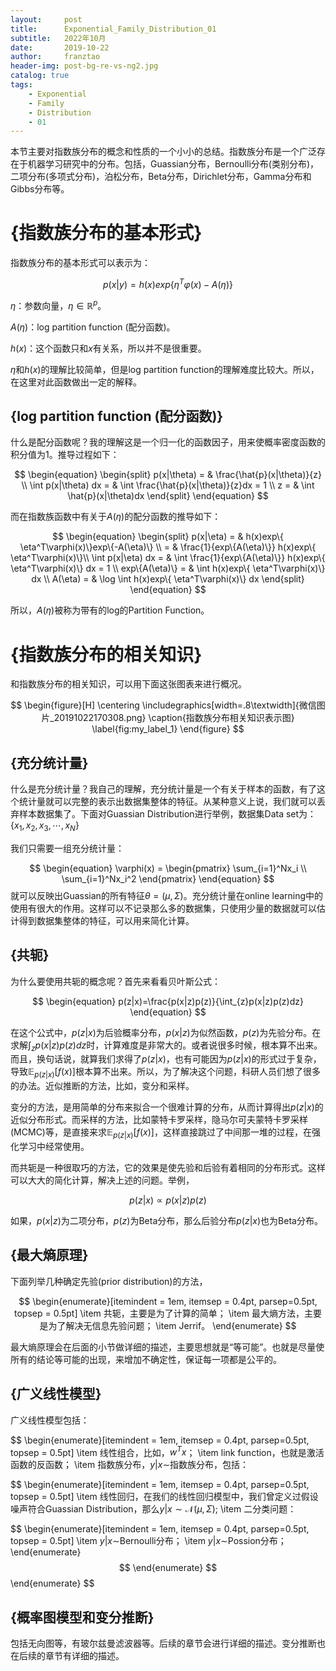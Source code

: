 ```yaml
---
layout:     post
title:      Exponential_Family_Distribution_01
subtitle:   2022年10月
date:       2019-10-22
author:     franztao
header-img: post-bg-re-vs-ng2.jpg
catalog: true
tags:
    - Exponential
    - Family
    - Distribution
    - 01
---
```


    



本节主要对指数族分布的概念和性质的一个小小的总结。指数族分布是一个广泛存在于机器学习研究中的分布。包括，Guassian分布，Bernoulli分布(类别分布)，二项分布(多项式分布)，泊松分布，Beta分布，Dirichlet分布，Gamma分布和Gibbs分布等。

#  {指数族分布的基本形式}
指数族分布的基本形式可以表示为：

$$
\begin{equation}
    p(x|y)=h(x)exp\left\{ \eta^T\varphi(x)-A(\eta) \right\}
\end{equation}
$$

$\eta$：参数向量，$\eta \in \mathbb{R}^p$。

$A(\eta)$：log partition function (配分函数)。

$h(x)$：这个函数只和$x$有关系，所以并不是很重要。

$\eta$和$h(x)$的理解比较简单，但是log partition function的理解难度比较大。所以，在这里对此函数做出一定的解释。

##    {log partition function (配分函数)}
什么是配分函数呢？我的理解这是一个归一化的函数因子，用来使概率密度函数的积分值为1。推导过程如下：

$$
\begin{equation}
    \begin{split}
        p(x|\theta) =  & \frac{\hat{p}(x|\theta)}{z} \\
        \int p(x|\theta) dx = & \int \frac{\hat{p}(x|\theta)}{z}dx = 1 \\
        z = & \int \hat{p}(x|\theta)dx
    \end{split}
\end{equation}
$$

而在指数族函数中有关于$A(\eta)$的配分函数的推导如下：


$$
\begin{equation}
    \begin{split}
        p(x|\eta) = & h(x)exp\{ \eta^T\varphi(x)\}exp\{-A(\eta)\} \\
        = & \frac{1}{exp\{A(\eta)\}} h(x)exp\{ \eta^T\varphi(x)\}\\
        \int p(x|\eta) dx = & \int \frac{1}{exp\{A(\eta)\}} h(x)exp\{ \eta^T\varphi(x)\} dx = 1 \\ 
        exp\{A(\eta)\} = & \int h(x)exp\{ \eta^T\varphi(x)\} dx \\ 
        A(\eta) = & \log \int h(x)exp\{ \eta^T\varphi(x)\} dx
    \end{split}
\end{equation}
$$

所以，$A(\eta)$被称为带有的log的Partition Function。 

#  {指数族分布的相关知识}
和指数族分布的相关知识，可以用下面这张图表来进行概况。

$$
\begin{figure}[H]
    \centering
    \includegraphics[width=.8\textwidth]{微信图片_20191022170308.png}
    \caption{指数族分布相关知识表示图}
    \label{fig:my_label_1}
\end{figure}
$$

##    {充分统计量}
什么是充分统计量？我自己的理解，充分统计量是一个有关于样本的函数，有了这个统计量就可以完整的表示出数据集整体的特征。从某种意义上说，我们就可以丢弃样本数据集了。下面对Guassian Distribution进行举例，数据集Data set为：$\{x_1,x_2,x_3,\cdots ,x_N\}$

我们只需要一组充分统计量：

$$
\begin{equation}
    \varphi(x) = 
    \begin{pmatrix}
        \sum_{i=1}^Nx_i \\
        \sum_{i=1}^Nx_i^2
    \end{pmatrix}
\end{equation}
$$
就可以反映出Guassian的所有特征$\theta=(\mu, \Sigma)$。充分统计量在online learning中的使用有很大的作用。这样可以不记录那么多的数据集，只使用少量的数据就可以估计得到数据集整体的特征，可以用来简化计算。

##    {共轭}
为什么要使用共轭的概念呢？首先来看看贝叶斯公式：

$$
\begin{equation}
    p(z|x)=\frac{p(x|z)p(z)}{\int_{z}p(x|z)p(z)dz}
\end{equation}
$$

在这个公式中，$p(z|x)$为后验概率分布，$p(x|z)$为似然函数，$p(z)$为先验分布。在求解$\int_{z}p(x|z)p(z)dz$时，计算难度是非常大的。或者说很多时候，根本算不出来。而且，换句话说，就算我们求得了$p(z|x)$，也有可能因为$p(z|x)$的形式过于复杂，导致$\mathbb{E}_{p(z|x)}[f(x)]$根本算不出来。所以，为了解决这个问题，科研人员们想了很多的办法。近似推断的方法，比如，变分和采样。

变分的方法，是用简单的分布来拟合一个很难计算的分布，从而计算得出$p(z|x)$的近似分布形式。而采样的方法，比如蒙特卡罗采样，隐马尔可夫蒙特卡罗采样(MCMC)等，是直接来求$\mathbb{E}_{p(z|x)}[f(x)]$，这样直接跳过了中间那一堆的过程，在强化学习中经常使用。

而共轭是一种很取巧的方法，它的效果是使先验和后验有着相同的分布形式。这样可以大大的简化计算，解决上述的问题。举例，

$$
\begin{equation}
    p(z|x)\varpropto p(x|z)p(z)
\end{equation}
$$

如果，$p(x|z)$为二项分布，$p(z)$为Beta分布，那么后验分布$p(z|x)$也为Beta分布。

##    {最大熵原理}
下面列举几种确定先验(prior distribution)的方法，

$$
\begin{enumerate}[itemindent = 1em, itemsep = 0.4pt, parsep=0.5pt, topsep = 0.5pt]
\item 共轭，主要是为了计算的简单；
\item 最大熵方法，主要是为了解决无信息先验问题；
\item Jerrif。
\end{enumerate}
$$

最大熵原理会在后面的小节做详细的描述，主要思想就是“等可能”。也就是尽量使所有的结论等可能的出现，来增加不确定性，保证每一项都是公平的。

##    {广义线性模型}
广义线性模型包括：

$$
\begin{enumerate}[itemindent = 1em, itemsep = 0.4pt, parsep=0.5pt, topsep = 0.5pt]
\item 线性组合，比如，$w^Tx$；
\item link function，也就是激活函数的反函数；
\item 指数族分布，$y|x\sim$指数族分布，包括：
    
$$
\begin{enumerate}[itemindent = 1em, itemsep = 0.4pt, parsep=0.5pt, topsep = 0.5pt]
        \item 线性回归，在我们的线性回归模型中，我们曾定义过假设噪声符合Guassian Distribution，那么$y|x\sim\mathcal{N}(\mu, \Sigma)$;
        \item 二分类问题：
        
$$
\begin{enumerate}[itemindent = 1em, itemsep = 0.4pt, parsep=0.5pt, topsep = 0.5pt]
            \item $y|x\sim$Bernoulli分布；
            \item $y|x\sim$Possion分布；
        \end{enumerate}
$$
    \end{enumerate}
$$
\end{enumerate}
$$

##    {概率图模型和变分推断}
包括无向图等，有玻尔兹曼滤波器等。后续的章节会进行详细的描述。变分推断也在后续的章节有详细的描述。

